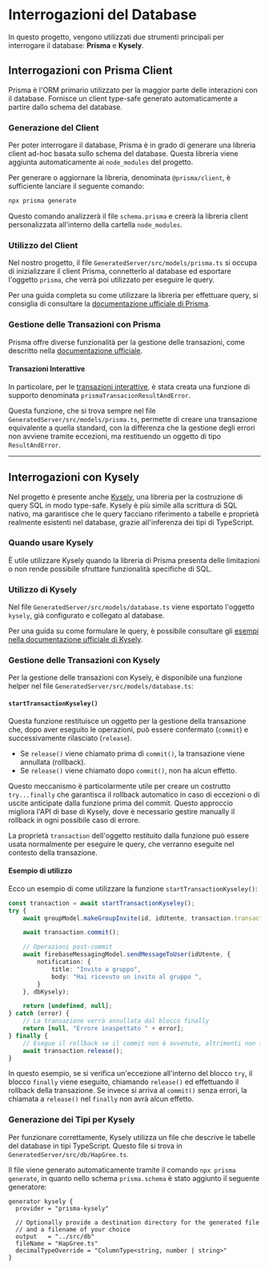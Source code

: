 # Interrogazioni del Database

In questo progetto, vengono utilizzati due strumenti principali per interrogare il database: **Prisma** e **Kysely**.

## Interrogazioni con Prisma Client

Prisma è l'ORM primario utilizzato per la maggior parte delle interazioni con il database. Fornisce un client type-safe generato automaticamente a partire dallo schema del database.

### Generazione del Client

Per poter interrogare il database, Prisma è in grado di generare una libreria client ad-hoc basata sullo schema del database. Questa libreria viene aggiunta automaticamente ai `node_modules` del progetto.

Per generare o aggiornare la libreria, denominata `@prisma/client`, è sufficiente lanciare il seguente comando:

```bash
npx prisma generate
```

Questo comando analizzerà il file `schema.prisma` e creerà la libreria client personalizzata all'interno della cartella `node_modules`.

### Utilizzo del Client

Nel nostro progetto, il file `GeneratedServer/src/models/prisma.ts` si occupa di inizializzare il client Prisma, connetterlo al database ed esportare l'oggetto `prisma`, che verrà poi utilizzato per eseguire le query.

Per una guida completa su come utilizzare la libreria per effettuare query, si consiglia di consultare la [documentazione ufficiale di Prisma](https://www.prisma.io/docs/orm/prisma-client/queries).

### Gestione delle Transazioni con Prisma

Prisma offre diverse funzionalità per la gestione delle transazioni, come descritto nella [documentazione ufficiale](https://www.prisma.io/docs/orm/prisma-client/queries/transactions).

#### Transazioni Interattive

In particolare, per le [transazioni interattive](https://www.prisma.io/docs/orm/prisma-client/queries/transactions#interactive-transactions), è stata creata una funzione di supporto denominata `prismaTransacionResultAndError`.

Questa funzione, che si trova sempre nel file `GeneratedServer/src/models/prisma.ts`, permette di creare una transazione equivalente a quella standard, con la differenza che la gestione degli errori non avviene tramite eccezioni, ma restituendo un oggetto di tipo `ResultAndError`.

---

## Interrogazioni con Kysely

Nel progetto è presente anche [Kysely](https://kysely.dev/), una libreria per la costruzione di query SQL in modo type-safe. Kysely è più simile alla scrittura di SQL nativo, ma garantisce che le query facciano riferimento a tabelle e proprietà realmente esistenti nel database, grazie all'inferenza dei tipi di TypeScript.

### Quando usare Kysely

È utile utilizzare Kysely quando la libreria di Prisma presenta delle limitazioni o non rende possibile sfruttare funzionalità specifiche di SQL.

### Utilizzo di Kysely

Nel file `GeneratedServer/src/models/database.ts` viene esportato l'oggetto `kysely`, già configurato e collegato al database.

Per una guida su come formulare le query, è possibile consultare gli [esempi nella documentazione ufficiale di Kysely](https://kysely.dev/docs/category/examples).

### Gestione delle Transazioni con Kysely

Per la gestione delle transazioni con Kysely, è disponibile una funzione helper nel file `GeneratedServer/src/models/database.ts`:

#### `startTransactionKyseley()`

Questa funzione restituisce un oggetto per la gestione della transazione che, dopo aver eseguito le operazioni, può essere confermato (`commit`) e successivamente rilasciato (`release`).

-   Se `release()` viene chiamato prima di `commit()`, la transazione viene annullata (rollback).
-   Se `release()` viene chiamato dopo `commit()`, non ha alcun effetto.

Questo meccanismo è particolarmente utile per creare un costrutto `try...finally` che garantisca il rollback automatico in caso di eccezioni o di uscite anticipate dalla funzione prima del commit. Questo approccio migliora l'API di base di Kysely, dove è necessario gestire manually il rollback in ogni possibile caso di errore.

La proprietà `transaction` dell'oggetto restituito dalla funzione può essere usata normalmente per eseguire le query, che verranno eseguite nel contesto della transazione.

#### Esempio di utilizzo

Ecco un esempio di come utilizzare la funzione `startTransactionKyseley()`:

```typescript
const transaction = await startTransactionKyseley();
try {
    await groupModel.makeGroupInvite(id, idUtente, transaction.transaction);

    await transaction.commit();

    // Operazioni post-commit
    await firebaseMessagingModel.sendMessageToUser(idUtente, {
        notification: {
            title: "Invito a gruppo",
            body: "Hai ricevuto un invito al gruppo ",
        }
    }, dbKysely);

    return [undefined, null];
} catch (error) {
    // La transazione verrà annullata dal blocco finally
    return [null, "Errore inaspettato " + error];
} finally {
    // Esegue il rollback se il commit non è avvenuto, altrimenti non fa nulla.
    await transaction.release();
}
```
In questo esempio, se si verifica un'eccezione all'interno del blocco `try`, il blocco `finally` viene eseguito, chiamando `release()` ed effettuando il rollback della transazione. Se invece si arriva al `commit()` senza errori, la chiamata a `release()` nel `finally` non avrà alcun effetto.

### Generazione dei Tipi per Kysely

Per funzionare correttamente, Kysely utilizza un file che descrive le tabelle del database in tipi TypeScript. Questo file si trova in `GeneratedServer/src/db/HapGree.ts`.

Il file viene generato automaticamente tramite il comando `npx prisma generate`, in quanto nello schema `prisma.schema` è stato aggiunto il seguente generatore:

```prisma
generator kysely {
  provider = "prisma-kysely"

  // Optionally provide a destination directory for the generated file
  // and a filename of your choice
  output   = "../src/db"
  fileName = "HapGree.ts"
  decimalTypeOverride = "ColumnType<string, number | string>"
}
```
